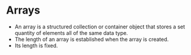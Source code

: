 # Arrays

- An array is a structured collection or container object that stores a set quantity of elements all of the same data type. 
- The length of an array is established when the array is created.
- Its length is fixed.